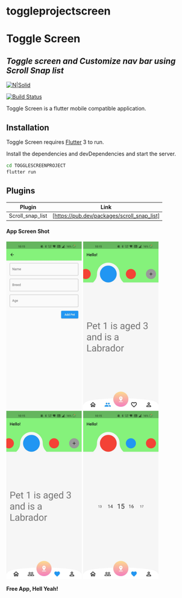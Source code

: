 # toggleprojectscreen

# Toggle Screen
## _Toggle screen and Customize nav bar using Scroll Snap list_

[![N|Solid](https://encrypted-tbn0.gstatic.com/images?q=tbn:ANd9GcS2QMkOyqwEyzvNAqP1imDsk-fwuFm0EWJlYQ&usqp=CAU)](https://nodesource.com/products/nsolid)

[![Build Status](https://travis-ci.org/joemccann/dillinger.svg?branch=master)](https://travis-ci.org/joemccann/dillinger)

Toggle Screen is a flutter mobile compatible application.



## Installation

Toggle Screen requires [Flutter](https://docs.flutter.dev/get-started/install) 3 to run.

Install the dependencies and devDependencies and start the server.

```sh
cd TOGGLESCREENPROJECT
flutter run
```


## Plugins

| Plugin | Link |
| ------ | ------ |
| Scroll_snap_list | [https://pub.dev/packages/scroll_snap_list] |




#### App Screen Shot

<img src="lib/images/fdw.jpeg" width = "200" >
<img src="lib/images/fdw2.jpeg" width = "200" >
<img src="lib/images/fdw3.jpeg" width = "200" >
<img src="lib/images/fdw4.jpeg" width = "200" >



**Free App, Hell Yeah!**

